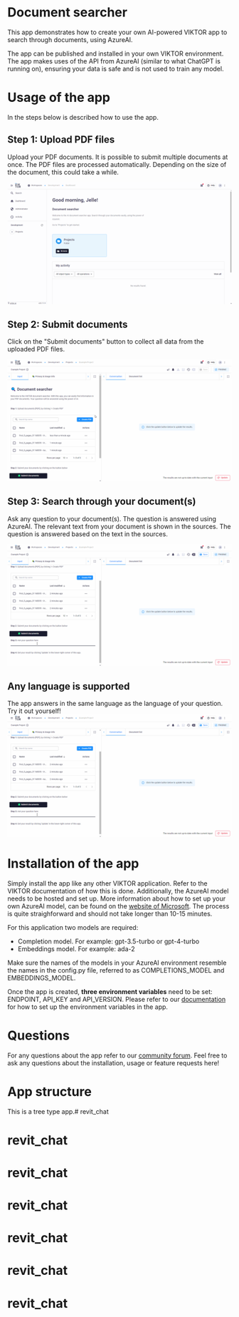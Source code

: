 # Document searcher
This app demonstrates how to create your own AI-powered VIKTOR app to search through documents, using AzureAI.

The app can be published and installed in your own VIKTOR environment. The app makes uses 
of the API from AzureAI (similar to what ChatGPT is running on), ensuring your data is safe and is not used to train 
any model.

# Usage of the app
In the steps below is described how to use the app.

## Step 1: Upload PDF files
Upload your PDF documents. It is possible to submit multiple documents at once. The PDF files are processed 
automatically. Depending on the size of the document, this could take a while.

![](resources/document_searcher_step1.gif)

## Step 2: Submit documents
Click on the "Submit documents" button to collect all data from the uploaded PDF files.

![](resources/document_searcher_step2.gif)

## Step 3: Search through your document(s)
Ask any question to your document(s). The question is answered using AzureAI. The relevant text from your 
document is shown in the sources. The question is answered based on the text in the sources.

![](resources/document_searcher_step3.gif)

## Any language is supported
The app answers in the same language as the language of your question. Try it out yourself!
![](resources/document_searcher_step3.gif)


# Installation of the app
Simply install the app like any other VIKTOR application. Refer to the VIKTOR documentation of how this is done. 
Additionally, the AzureAI model needs to be hosted and set up. More information about how to set up your own AzureAI 
model, can be found on the [website of Microsoft](https://learn.microsoft.com/en-us/azure/ai-services/openai/quickstart?tabs=command-line%2Cpython&amp%3Bpivots=programming-language-python&pivots=programming-language-python).
The process is quite straighforward and should not take longer than 10-15 minutes.

For this application two models are required:

- Completion model. For example: gpt-3.5-turbo or gpt-4-turbo
- Embeddings model. For example: ada-2

Make sure the names of the models in your AzureAI environment resemble the names in the config.py file, referred to as COMPLETIONS_MODEL and EMBEDDINGS_MODEL.

Once the app is created, **three environment variables** need to be set: ENDPOINT, API_KEY and API_VERSION. Please refer to our [documentation](https://docs.viktor.ai/docs/create-apps/development-tools-and-tips/environment-variables/) 
for how to set up the environment variables in the app.

# Questions
For any questions about the app refer to our [community forum](https://community.viktor.ai/t/public-app-document-searcher-powered-by-chatgpt/1103). 
Feel free to ask any questions about the installation, usage or feature requests here!

# App structure
This is a tree type app.# revit_chat
# revit_chat
# revit_chat
# revit_chat
# revit_chat
# revit_chat
# revit_chat
